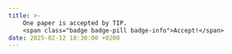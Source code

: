 ```yaml
---
title: >-
    One paper is accepted by TIP.
    <span class="badge badge-pill badge-info">Accept!</span>
date: 2025-02-12 18:30:00 +0200
---
```

